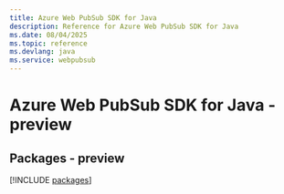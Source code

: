 ```yaml
---
title: Azure Web PubSub SDK for Java
description: Reference for Azure Web PubSub SDK for Java
ms.date: 08/04/2025
ms.topic: reference
ms.devlang: java
ms.service: webpubsub
---
```

# Azure Web PubSub SDK for Java - preview
## Packages - preview
[!INCLUDE [packages](web-pubsub-index.md)]